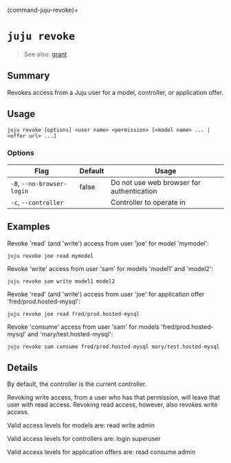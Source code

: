 (command-juju-revoke)=
# `juju revoke`
> See also: [grant](#grant)

## Summary
Revokes access from a Juju user for a model, controller, or application offer.

## Usage
```juju revoke [options] <user name> <permission> [<model name> ... | <offer url> ...]```

### Options
| Flag | Default | Usage |
| --- | --- | --- |
| `-B`, `--no-browser-login` | false | Do not use web browser for authentication |
| `-c`, `--controller` |  | Controller to operate in |

## Examples

Revoke 'read' (and 'write') access from user 'joe' for model 'mymodel':

    juju revoke joe read mymodel

Revoke 'write' access from user 'sam' for models 'model1' and 'model2':

    juju revoke sam write model1 model2

Revoke 'read' (and 'write') access from user 'joe' for application offer 'fred/prod.hosted-mysql':

    juju revoke joe read fred/prod.hosted-mysql

Revoke 'consume' access from user 'sam' for models 'fred/prod.hosted-mysql' and 'mary/test.hosted-mysql':

    juju revoke sam consume fred/prod.hosted-mysql mary/test.hosted-mysql


## Details
By default, the controller is the current controller.

Revoking write access, from a user who has that permission, will leave
that user with read access. Revoking read access, however, also revokes
write access.

Valid access levels for models are:
    read
    write
    admin

Valid access levels for controllers are:
    login
    superuser

Valid access levels for application offers are:
    read
    consume
    admin